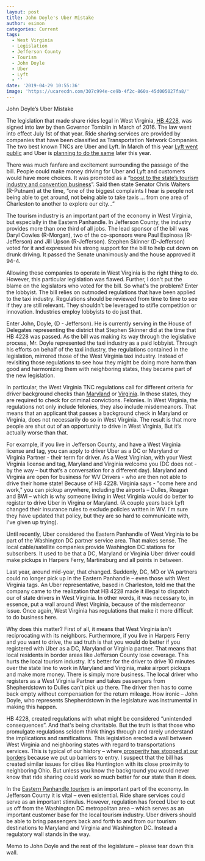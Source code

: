 ```yaml
---
layout: post
title: John Doyle's Uber Mistake
author: esimon
categories: Current
tags:
  - West Virginia
  - Legislation
  - Jefferson County
  - Tourism
  - John Doyle
  - Uber
  - Lyft
  - ''
date: '2019-04-29 10:55:36'
image: 'https://ucarecdn.com/307c994e-ce9b-4f2c-860a-45d005027fa8/'
---
```

John Doyle’s Uber Mistake

The legislation that made share rides legal in West Virginia, [HB 4228](http://www.wvlegislature.gov/Bill_Status/bills_text.cfm?billdoc=HB4228%20SUB%20ENR.htm&yr=2016&sesstype=RS&i=4228), was signed into law by then Governor Tomblin in March of 2016.  The law went into effect July 1st of that year.  Ride sharing services are provided by companies that have been classified as Transportation Network Companies. The two best known TNCs are Uber and Lyft.  In March of this year [Lyft went public](https://www.forbes.com/sites/chuckjones/2019/03/28/is-lyft-worth-19-billion/#6b842e2e6c63) and Uber is [planning to do the same](https://www.barrons.com/articles/uber-ipo-stock-price-51556285741) later this year.   

There was much fanfare and excitement surrounding the passage of the bill.  People could make money driving for Uber and Lyft and customers would have more choices. It was promoted as a “[boost to the state’s tourism industry and convention business](https://www.wvgazettemail.com/business/wv-senate-oks-uber-bill/article_ddd95f91-97f9-5ec0-ad7b-584d05756710.html)”.  Said then state Senator Chris Walters (R-Putnam) at the time, “one of the biggest complaints I hear is people not being able to get around, not being able to take taxis … from one area of Charleston to another to explore our city…”

The tourism industry is an important part of the economy in West Virginia, but especially in the Eastern Panhandle.  In Jefferson County, the industry provides more than one third of all jobs.  The lead sponsor of the bill was Daryl Cowles (R-Morgan), two of the co-sponsors were Paul Espinosa (R-Jefferson) and Jill Upson (R-Jefferson).  Stephen Skinner (D-Jefferson) voted for it and expressed his strong support for the bill to help cut down on drunk driving.  It passed the Senate unanimously and the house approved it 94-4. 

Allowing these companies to operate in West Virginia is the right thing to do.  However, this particular legislation was flawed.  Further, I don't put the blame on the legislators who voted for the bill.   So what's the problem?  Enter the lobbyist. The bill relies on outmoded regulations that have been applied to the taxi industry.  Regulations should be reviewed from time to time to see if they are still relevant.  They shouldn't be leveraged to stifle competition or innovation.  Industries employ lobbyists to do just that.  

Enter John, Doyle, (D - Jefferson).  He is currently serving in the House of Delegates representing the district that Stephen Skinner did at the time that HB 4228 was passed.  As the bill was making its way through the legislative process, Mr. Doyle represented the taxi industry as a paid lobbyist. Through his efforts on behalf of the taxi industry, the regulations contained in the legislation, mirrored those of the West Virginia taxi industry.  Instead of revisiting those regulations to see how they might be doing more harm than good and harmonizing them with neighboring states, they became part of the new legislation.  

In particular, the West Virginia TNC regulations call for different criteria for driver background checks than [Maryland](https://www.psc.state.md.us/wp-content/uploads/TNO-Brochure-for-website_07312018.pdf) or [Virginia](https://www.dmv.virginia.gov/commercial/#tnc/screening.asp).   In those states, they are required to check for criminal convictions.  Felonies.  In West Virginia, the regulations not only include felonies, they also include misdemeanors.  That means that an applicant that passes a background check in Maryland or Virginia, does not necessarily do so in West Virginia.  The result is that more people are shut out of an opportunity to drive in West Virginia,  But it’s actually worse than that.  

For example, if you live in Jefferson County, and have a West Virginia license and tag, you can apply to driver Uber  as a DC or Maryland or Virginia Partner - their term for driver.  As a West Virginian, with your West Virginia license and tag, Maryland and Virginia welcome you (DC does not - by the way – but that’s a conversation for a different day).  Maryland and Virginia are open for business for WV Drivers - who are then not able to drive their home state!  Because of HB 4228.  Virginia says - "come here and work," you can pickup anywhere, including the airports – Dulles, Reagan and BWI – which is why someone living in West Virginia would do better to register to drive Uber in Virgina or Maryland.  (A couple years back Lyft changed their insurance rules to exclude policies written in WV.  I'm sure they have updated that policy, but they are so hard to communicate with, I've given up trying).    

Until recently, Uber considered the Eastern Panhandle of West Virginia to be part of the Washington DC partner service area.  That makes sense.  The local cable/satellite companies provide Washington DC stations for subscribers.   It used to be that a DC, Maryland or Virginia Uber driver could make pickups in Harpers Ferry, Martinsburg and all points in between.  

Last year, around mid-year, that changed.  Suddenly, DC, MD or VA partners could no longer pick up in the Eastern Panhandle – even those with West Virginia tags.  An Uber representative, based in Charleston, told me that the company came to the realization that HB 4228 made it illegal to dispatch our of state drivers in West Virginia.  In other words, it was necessary to, in essence, put a wall around West Virginia, because of the misdemeanor issue.  Once again, West Virginia has regulations that make it more difficult to do business here.  

Why does this matter? First of all, it means that West Virginia isn't reciprocating with its neighbors.  Furthermore, if you live in Harpers Ferry and you want to drive, the sad truth is that you would do better if you registered with Uber as a DC, Maryland or Virginia partner.  That means that local residents in border areas like Jefferson County lose coverage.  This hurts the local tourism industry.  It's better for the driver to drive 10 minutes over the state line to work in Maryland and Virginia, make airport pickups and make more money. There is simply more business.  The local driver who registers as a West Virginia Partner and takes passengers from Shepherdstown to Dulles can't pick up there.  The driver then has to come back empty without compensation for the return mileage. How ironic – John Doyle, who represents Shepherdstown in the legislature was instrumental in making this happen. 

HB 4228, created regulations with what might be considered “unintended consequences”.  And that's being charitable.  But the truth is that those who promulgate regulations seldom think things through and rarely understand the implications and ramifications.  This legislation erected a wall between West Virginia and neighboring states with regard to transportations services.  This is typical of our history – where[ prosperity has stopped at our borders](https://www.goodreads.com/book/show/764833.Unleashing_Capitalism) because we put up barriers to entry.  I suspect that the bill has created similar issues for cities like Huntington with its close proximity to neighboring Ohio.  But unless you know the background you would never know that ride sharing could work so much better for our state than it does.  

In the [Eastern Panhandle tourism](https://www.heraldmailmedia.com/news/tri_state/west_virginia/study-eastern-panhandle-leads-way-in-w-va-tourism/article_a7a892d4-d277-11e8-b06f-978349352a3b.html) is an important part of the economy.  In Jefferson County it is vital – even existential.  Ride share services could serve as an important stimulus.  However, regulation has forced Uber to cut us off from the Washington DC metropolitan area – which serves as an important customer base for the local tourism industry. Uber drivers should be able to bring passengers back and forth to and from our tourism destinations to Maryland and Virginia and Washington DC.  Instead a regulatory wall stands in the way.  

Memo to John Doyle and the rest of the legislature – please tear down this wall.
